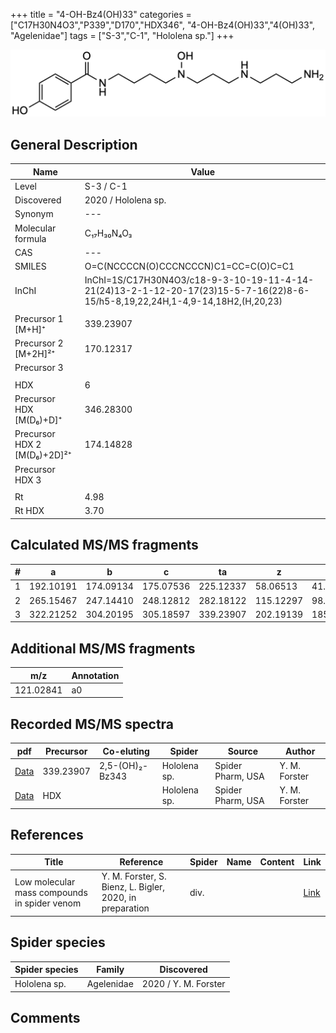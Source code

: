 +++
title = "4-OH-Bz4(OH)33"
categories = ["C17H30N4O3","P339","D170","HDX346",
"4-OH-Bz4(OH)33","4(OH)33",
"Agelenidae"]
tags = ["S-3","C-1",
"Hololena sp."]
+++

![](/img/4-OH-Bz4(OH)33.png)

## General Description

| Name                       | Value              |
|----------------------------|--------------------|
| Level                      | S-3 / C-1          |
| Discovered                 | 2020 / Hololena sp. |
| Synonym                    | ---                |
| Molecular formula          | C₁₇H₃₀N₄O₃                   |
| CAS                        | ---                |
| SMILES | O=C(NCCCCN(O)CCCNCCCN)C1=CC=C(O)C=C1  |
| InChI  | InChI=1S/C17H30N4O3/c18-9-3-10-19-11-4-14-21(24)13-2-1-12-20-17(23)15-5-7-16(22)8-6-15/h5-8,19,22,24H,1-4,9-14,18H2,(H,20,23)  |
|                            |                    |
| Precursor 1 [M+H]⁺         | 339.23907                   |
| Precursor 2 [M+2H]²⁺       | 170.12317                   |
| Precursor 3                |                    |
|                            |                    |
| HDX                        | 6                   |
| Precursor HDX   [M(D₆)+D]⁺   | 346.28300                   |
| Precursor HDX 2 [M(D₆)+2D]²⁺ | 174.14828                   |
| Precursor HDX 3            |                    |
|                            |                    |
| Rt                         | 4.98                   |
| Rt HDX                     | 3.70                   |

## Calculated MS/MS fragments

| # | a         | b         | c         | ta        | z         | y         | tz        |
|---|-----------|-----------|-----------|-----------|-----------|-----------|-----------|
| 1 | 192.10191 | 174.09134 | 175.07536 | 225.12337 | 58.06513 | 41.03858 | 75.09167 |
| 2 | 265.15467 | 247.14410 | 248.12812 | 282.18122 | 115.12297 | 98.09643 | 148.14444 |
| 3 | 322.21252 | 304.20195 | 305.18597 | 339.23907 | 202.19139 | 185.16484 | 219.21794 |

## Additional MS/MS fragments

| m/z | Annotation |
|-----|------------|
| 121.02841 | a0         |

## Recorded MS/MS spectra

| pdf                                             | Precursor | Co-eluting | Spider      | Source                       | Author        |
|-------------------------------------------------|-----------|------------|-------------|------------------------------|---------------|
| [Data](/pdf/Hololena-sp/339_4-OH-Bz4(OH)33_2-5-OH2-Bz343_Ho-sp.pdf) | 339.23907 | 2,5-(OH)₂-Bz343          | Hololena sp. | Spider Pharm, USA | Y. M. Forster |
| [Data](/pdf/Hololena-sp/339_4-OH-Bz4(OH)33_Ho-sp_HDX.pdf) | HDX |           | Hololena sp. | Spider Pharm, USA | Y. M. Forster |


## References

| Title | Reference | Spider | Name | Content | Link |
|-------|-----------|--------|------|---------|------|
| Low molecular mass compounds in spider venom      | Y. M. Forster, S. Bienz, L. Bigler, 2020, in preparation          | div.       |   |   | [Link](unknown) |

## Spider species

| Spider species     | Family     | Discovered           |
|--------------------|------------|----------------------|
| Hololena sp.       | Agelenidae | 2020 / Y. M. Forster |


## Comments